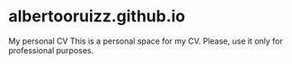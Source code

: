 # albertooruizz.github.io
My personal CV
This is a personal space for my CV. Please, use it only for professional purposes.
